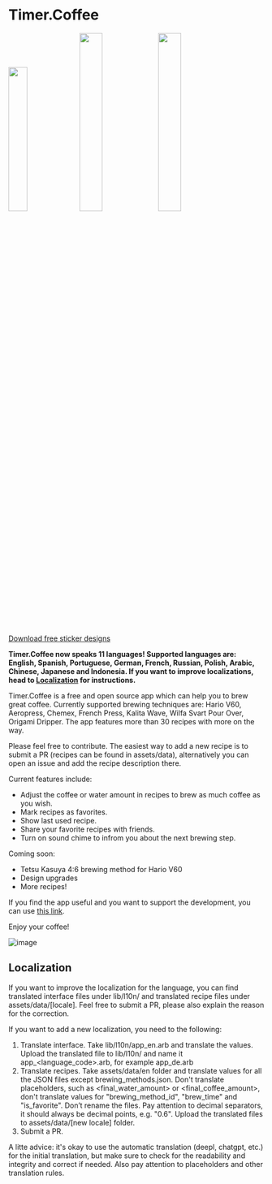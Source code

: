 # Timer.Coffee

[<img src="https://www.timer.coffee/assets/images/app-store-badge.webp" width="27%">](https://apple.co/42WfmtI) [<img src="https://www.timer.coffee/assets/images/google-play-badge.webp" width="30%">](https://play.google.com/store/apps/details?id=com.coffee.timer) [<img src="https://www.timer.coffee/assets/images/web-app-badge.webp" width="30%">](https://app.timer.coffee)

[Download free sticker designs](https://www.buymeacoffee.com/timercoffee/e/209534)

**Timer.Coffee now speaks 11 languages! Supported languages are: English, Spanish, Portuguese, German, French, Russian, Polish, Arabic, Chinese, Japanese and Indonesia. If you want to improve localizations, head to [Localization](#localization) for instructions.**

Timer.Coffee is a free and open source app which can help you to brew great coffee. Currently supported brewing techniques are: Hario V60, Aeropress, Chemex, French Press, Kalita Wave, Wilfa Svart Pour Over, Origami Dripper. The app features more than 30 recipes with more on the way.

Please feel free to contribute. The easiest way to add a new recipe is to submit a PR (recipes can be found in assets/data), alternatively you can open an issue and add the recipe description there.

Current features include:

- Adjust the coffee or water amount in recipes to brew as much coffee as you wish.
- Mark recipes as favorites.
- Show last used recipe.
- Share your favorite recipes with friends.
- Turn on sound chime to infrom you about the next brewing step.

Coming soon:

- Tetsu Kasuya 4:6 brewing method for Hario V60
- Design upgrades
- More recipes!

If you find the app useful and you want to support the development, you can use [this link](https://www.buymeacoffee.com/timercoffee).

Enjoy your coffee!

![image](https://i.imgur.com/xN1b9gk.png)

## Localization

If you want to improve the localization for the language, you can find translated interface files under lib/l10n/ and translated recipe files under assets/data/[locale]. Feel free to submit a PR, please also explain the reason for the correction.

If you want to add a new localization, you need to the following:

1. Translate interface. Take lib/l10n/app_en.arb and translate the values. Upload the translated file to lib/l10n/ and name it app_<language_code>.arb, for example app_de.arb
2. Translate recipes. Take assets/data/en folder and translate values for all the JSON files except brewing_methods.json. Don't translate placeholders, such as <final_water_amount> or <final_coffee_amount>, don't translate values for "brewing_method_id", "brew_time" and "is_favorite". Don’t rename the files. Pay attention to decimal separators, it should always be decimal points, e.g. "0.6". Upload the translated files to assets/data/[new locale] folder.
3. Submit a PR.

A litte advice: it's okay to use the automatic translation (deepl, chatgpt, etc.) for the initial translation, but make sure to check for the readability and integrity and correct if needed. Also pay attention to placeholders and other translation rules.

